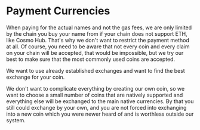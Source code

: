 # Payment Currencies

When paying for the actual names and not the gas fees, we are only limited by the chain you buy your name from if your chain does not support ETH, like Cosmo Hub. That's why we don't want to restrict the payment method at all. Of course, you need to be aware that not every coin and every claim on your chain will be accepted, that would be impossible, but we try our best to make sure that the most commonly used coins are accepted.

We want to use already established exchanges and want to find the best exchange for your coin.

We don't want to complicate everything by creating our own coin, so we want to choose a small number of coins that are natively supported and everything else will be exchanged to the main native currencies. By that you still could exchange by your own, and you are not forced into exchanging into a new coin which you were newer heard of and is worthless outside our system.
